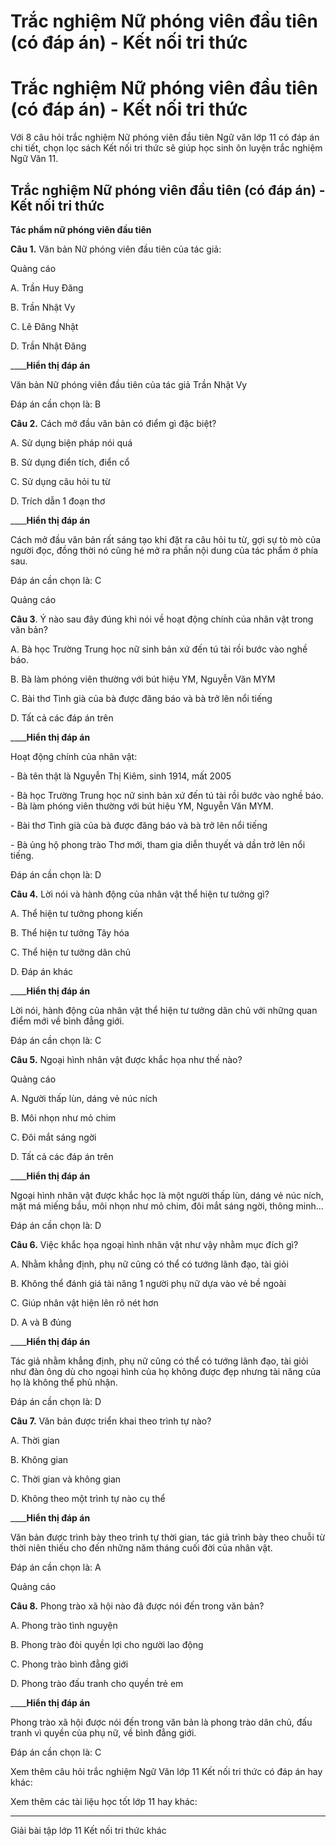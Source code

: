 # Trắc nghiệm Nữ phóng viên đầu tiên (có đáp án) - Kết nối tri thức

# Trắc nghiệm Nữ phóng viên đầu tiên (có đáp án) - Kết nối tri thức

Với 8 câu hỏi trắc nghiệm Nữ phóng viên đầu tiên Ngữ văn lớp 11 có đáp án chi tiết, chọn lọc sách Kết nối tri thức sẽ giúp học sinh ôn luyện trắc nghiệm Ngữ Văn 11.

## Trắc nghiệm Nữ phóng viên đầu tiên (có đáp án) - Kết nối tri thức

**Tác phẩm nữ phóng viên đầu tiên**

**Câu 1.** Văn bản Nữ phóng viên đầu tiên của tác giả:

Quảng cáo

A. Trần Huy Đăng

B. Trần Nhật Vy

C. Lê Đăng Nhật

D. Trần Nhật Đăng

____**Hiển thị đáp án**

Văn bản Nữ phóng viên đầu tiên của tác giả Trần Nhật Vy

Đáp án cần chọn là: B

**Câu 2.** Cách mở đầu văn bản có điểm gì đặc biệt?

A. Sử dụng biện pháp nói quá 

B. Sử dụng điển tích, điển cổ

C. Sử dụng câu hỏi tu từ

D. Trích dẫn 1 đoạn thơ

____**Hiển thị đáp án**

Cách mở đầu văn bản rất sáng tạo khi đặt ra câu hỏi tu từ, gợi sự tò mò của người đọc, đồng thời nó cũng hé mở ra phần nội dung của tác phẩm ở phía sau.

Đáp án cần chọn là: C

Quảng cáo

**Câu 3**. Ý nào sau đây đúng khi nói về hoạt động chính của nhân vật trong văn bản?

A. Bà học Trường Trung học nữ sinh bản xứ đến tú tài rồi bước vào nghề báo.

B. Bà làm phóng viên thường với bút hiệu YM, Nguyễn Văn MYM

C. Bài thơ Tình già của bà được đăng báo và bà trở lên nổi tiếng 

D. Tất cả các đáp án trên

____**Hiển thị đáp án**

Hoạt động chính của nhân vật:

\- Bà tên thật là Nguyễn Thị Kiêm, sinh 1914, mất 2005

\- Bà học Trường Trung học nữ sinh bản xứ đến tú tài rồi bước vào nghề báo. - Bà làm phóng viên thường với bút hiệu YM, Nguyễn Văn MYM.

\- Bài thơ Tình già của bà được đăng báo và bà trở lên nổi tiếng

\- Bà ủng hộ phong trào Thơ mới, tham gia diễn thuyết và dần trở lên nổi tiếng. 

Đáp án cần chọn là: D

**Câu 4.** Lời nói và hành động của nhân vật thể hiện tư tưởng gì?

A. Thể hiện tư tưởng phong kiến

B. Thể hiện tư tưởng Tây hóa

C. Thể hiện tư tưởng dân chủ

D. Đáp án khác

____**Hiển thị đáp án**

Lời nói, hành động của nhân vật thể hiện tư tưởng dân chủ với những quan điểm mới về bình đẳng giới. 

Đáp án cần chọn là: C

**Câu 5.** Ngoại hình nhân vật được khắc họa như thế nào?

Quảng cáo

A. Người thấp lùn, dáng vẻ núc ních

B. Môi nhọn như mỏ chim

C. Đôi mắt sáng ngời

D. Tất cả các đáp án trên

____**Hiển thị đáp án**

Ngoại hình nhân vật được khắc học là một người thấp lùn, dáng vẻ núc ních, mặt má miếng bầu, môi nhọn như mỏ chim, đôi mắt sáng ngời, thông minh...

Đáp án cần chọn là: D

**Câu 6.** Việc khắc họa ngoại hình nhân vật như vậy nhằm mục đích gì?

A. Nhằm khẳng định, phụ nữ cũng có thể có tướng lãnh đạo, tài giỏi 

B. Không thể đánh giá tài năng 1 người phụ nữ dựa vào vẻ bề ngoài

C. Giúp nhân vật hiện lên rõ nét hơn

D. A và B đúng

____**Hiển thị đáp án**

Tác giả nhằm khẳng định, phụ nữ cũng có thể có tướng lãnh đạo, tài giỏi như đàn ông dù cho ngoại hình của họ không được đẹp nhưng tài năng của họ là không thể phủ nhận.

Đáp án cần chọn là: D

**Câu 7.** Văn bản được triển khai theo trình tự nào?

A. Thời gian

B. Không gian

C. Thời gian và không gian

D. Không theo một trình tự nào cụ thể

____**Hiển thị đáp án**

Văn bản được trình bày theo trình tự thời gian, tác giả trình bày theo chuỗi từ thời niên thiếu cho đến những năm tháng cuối đời của nhân vật.

Đáp án cần chọn là: A

Quảng cáo

**Câu 8.** Phong trào xã hội nào đã được nói đến trong văn bản?

A. Phong trào tình nguyện

B. Phong trào đòi quyền lợi cho người lao động

C. Phong trào bình đẳng giới

D. Phong trào đấu tranh cho quyền trẻ em

____**Hiển thị đáp án**

Phong trào xã hội được nói đến trong văn bản là phong trào dân chủ, đấu tranh vì quyền của phụ nữ, về bình đẳng giới.

Đáp án cần chọn là: C

Xem thêm câu hỏi trắc nghiệm Ngữ Văn lớp 11 Kết nối tri thức có đáp án hay khác:

Xem thêm các tài liệu học tốt lớp 11 hay khác:

* * *

Giải bài tập lớp 11 Kết nối tri thức khác
